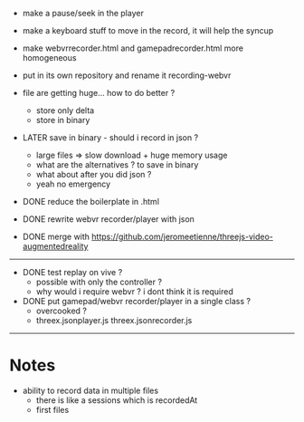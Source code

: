 - make a pause/seek in the player
- make a keyboard stuff to move in the record, it will help the syncup
- make webvrrecorder.html and gamepadrecorder.html more homogeneous
- put in its own repository and rename it recording-webvr

- file are getting huge... how to do better ?
  - store only delta
  - store in binary
- LATER save in binary - should i record in json ?
  - large files => slow download + huge memory usage
  - what are the alternatives ? to save in binary
  - what about after you did json ?
  - yeah no emergency
- DONE reduce the boilerplate in .html
- DONE rewrite webvr recorder/player with json
- DONE merge with https://github.com/jeromeetienne/threejs-video-augmentedreality


----
- DONE test replay on vive ?
  - possible with only the controller ?
  - why would i require webvr ? i dont think it is required
- DONE put gamepad/webvr recorder/player in a single class ? 
  - overcooked ?
  - threex.jsonplayer.js threex.jsonrecorder.js

----

# Notes
- ability to record data in multiple files
  - there is like a sessions which is recordedAt
  - first files
